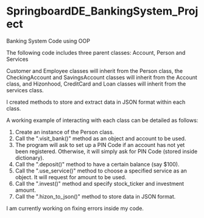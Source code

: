 # SpringboardDE_BankingSystem_Project
Banking System Code using OOP

The following code includes three parent classes: Account, Person and Services

Customer and Employee classes will inherit from the Person class, the
CheckingAccount and SavingsAccount classes will inherit from the Account class,
and Hizonhood, CreditCard and Loan classes will inherit from the services class.

I created methods to store and extract data in JSON format within each class.

A working example of interacting with each class can be detailed as follows:

1) Create an instance of the Person class.
2) Call the ".visit_bank()" method as an object and account to be used.
3) The program will ask to set up a PIN Code if an account has not yet been registered. Otherwise, it will simply ask for PIN Code (stored inside dictionary).
4) Call the ".deposit()" method to have a certain balance (say $100).
5) Call the ".use_service()" method to choose a specified service as an object. It will request for amount to be used.
6) Call the ".invest()" method and specify stock_ticker and investment amount.
7) Call the ".hizon_to_json()" method to store data in JSON format.

I am currently working on fixing errors inside my code.


